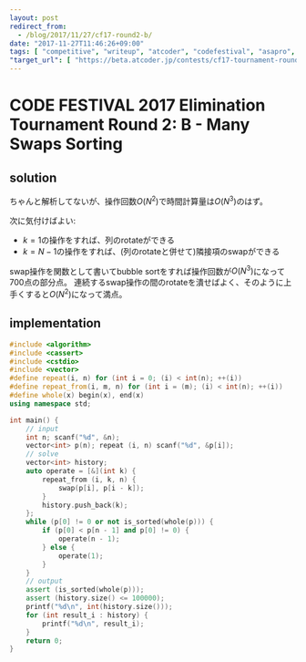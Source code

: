 ```yaml
---
layout: post
redirect_from:
  - /blog/2017/11/27/cf17-round2-b/
date: "2017-11-27T11:46:26+09:00"
tags: [ "competitive", "writeup", "atcoder", "codefestival", "asapro", "sort", "swap" ]
"target_url": [ "https://beta.atcoder.jp/contests/cf17-tournament-round2-open/tasks/asaporo2_b" ]
---
```


# CODE FESTIVAL 2017 Elimination Tournament Round 2: B - Many Swaps Sorting

## solution

ちゃんと解析してないが、操作回数$O(N^2)$で時間計算量は$O(N^3)$のはず。

次に気付けばよい:

-   $k = 1$の操作をすれば、列のrotateができる
-   $k = N-1$の操作をすれば、(列のrotateと併せて)隣接項のswapができる

swap操作を関数として書いてbubble sortをすれば操作回数が$O(N^3)$になって$700$点の部分点。
連続するswap操作の間のrotateを潰せばよく、そのように上手くすると$O(N^2)$になって満点。

## implementation

``` c++
#include <algorithm>
#include <cassert>
#include <cstdio>
#include <vector>
#define repeat(i, n) for (int i = 0; (i) < int(n); ++(i))
#define repeat_from(i, m, n) for (int i = (m); (i) < int(n); ++(i))
#define whole(x) begin(x), end(x)
using namespace std;

int main() {
    // input
    int n; scanf("%d", &n);
    vector<int> p(n); repeat (i, n) scanf("%d", &p[i]);
    // solve
    vector<int> history;
    auto operate = [&](int k) {
        repeat_from (i, k, n) {
            swap(p[i], p[i - k]);
        }
        history.push_back(k);
    };
    while (p[0] != 0 or not is_sorted(whole(p))) {
        if (p[0] < p[n - 1] and p[0] != 0) {
            operate(n - 1);
        } else {
            operate(1);
        }
    }
    // output
    assert (is_sorted(whole(p)));
    assert (history.size() <= 100000);
    printf("%d\n", int(history.size()));
    for (int result_i : history) {
        printf("%d\n", result_i);
    }
    return 0;
}
```
